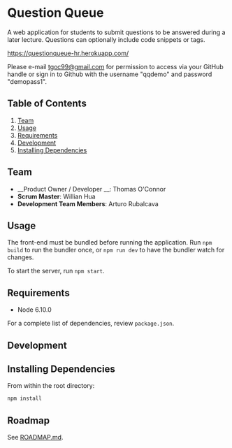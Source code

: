 # Question Queue

A web application for students to submit questions to be answered during a later lecture. Questions can optionally include code snippets or tags.

https://questionqueue-hr.herokuapp.com/

Please e-mail tgoc99@gmail.com for permission to access via your GitHub handle or sign in to Github with the username "qqdemo" and password "demopass1".

## Table of Contents

1. [Team](#team)
1. [Usage](#Usage)
1. [Requirements](#requirements)
1. [Development](#development)
1. [Installing Dependencies](#installing-dependencies)

## Team

  - __Product Owner / Developer __: Thomas O'Connor
  - __Scrum Master__: Willian Hua
  - __Development Team Members__: Arturo Rubalcava


## Usage

The front-end must be bundled before running the application. Run `npm build` to run the bundler once, or `npm run dev` to have the bundler watch for changes.

To start the server, run `npm start`.

## Requirements

- Node 6.10.0

For a complete list of dependencies, review `package.json`.


## Development

## Installing Dependencies

From within the root directory:

```sh
npm install
```
## Roadmap

See [ROADMAP.md](ROADMAP.md).

